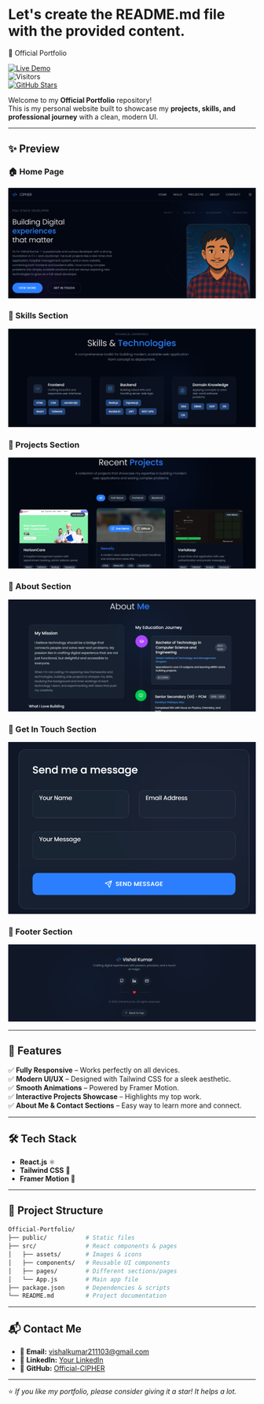 # Let's create the README.md file with the provided content.

🌟 Official Portfolio  

[![Live Demo](https://img.shields.io/badge/Live%20Portfolio-Click%20Here-brightgreen?style=for-the-badge)](https://vishalkumar-cipher.netlify.app/)  
![Visitors](https://visitor-badge.laobi.icu/badge?page_id=Official-CIPHER.Official-Portfolio)  
[![GitHub Stars](https://img.shields.io/github/stars/Official-CIPHER/Official-Portfolio?style=for-the-badge)](https://github.com/Official-CIPHER/Official-Portfolio/stargazers)  

Welcome to my **Official Portfolio** repository!  
This is my personal website built to showcase my **projects, skills, and professional journey** with a clean, modern UI.  

---

## ✨ Preview  

### 🏠 Home Page  
![Home Preview](src/assets/home.png)  

### 💼 Skills Section  
![Skills Preview](src/assets/skills.png) 

### 💼 Projects Section  
![Projects Preview](src/assets/projects.png)  
### 💼 About Section  
![About Preview](src/assets/about.png)  
### 💼 Get In Touch Section  
![Get Preview](src/assets/GetInTouch.png)  
### 💼 Footer Section  
![Footer Preview](src/assets/footer.png)  

---

## 🚀 Features  

✅ **Fully Responsive** – Works perfectly on all devices.  
✅ **Modern UI/UX** – Designed with Tailwind CSS for a sleek aesthetic.  
✅ **Smooth Animations** – Powered by Framer Motion.  
✅ **Interactive Projects Showcase** – Highlights my top work.  
✅ **About Me & Contact Sections** – Easy way to learn more and connect.  

---

## 🛠 Tech Stack  

- **React.js** ⚛️  
- **Tailwind CSS** 🎨  
- **Framer Motion** 🎥  

---

## 📂 Project Structure  

```bash
Official-Portfolio/
├── public/           # Static files
├── src/              # React components & pages
│   ├── assets/       # Images & icons
│   ├── components/   # Reusable UI components
│   ├── pages/        # Different sections/pages
│   └── App.js        # Main app file
├── package.json      # Dependencies & scripts
└── README.md         # Project documentation
```

---
<!-- 
## 📊 GitHub Stats  

![GitHub Stats](https://github-readme-stats.vercel.app/api?username=Official-CIPHER&show_icons=true&theme=tokyonight)  
![Top Languages](https://github-readme-stats.vercel.app/api/top-langs/?username=Official-CIPHER&layout=compact&theme=tokyonight)  

--- -->

## 📬 Contact Me  

- 📧 **Email:** vishalkumar211103@gmail.com  
- 💼 **LinkedIn:** [Your LinkedIn](https://www.linkedin.com/in/vishal-kumar-vk70/)  
- 🐙 **GitHub:** [Official-CIPHER](https://github.com/Official-CIPHER)  

---

⭐ *If you like my portfolio, please consider giving it a star! It helps a lot.*  


